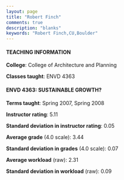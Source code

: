```yaml
---
layout: page
title: "Robert Finch" 
comments: true
description: "blanks"
keywords: "Robert Finch,CU,Boulder"
---
```

<head>
<script src="https://ajax.googleapis.com/ajax/libs/jquery/2.1.3/jquery.min.js"></script>
<script src="https://dl.dropboxusercontent.com/s/pc42nxpaw1ea4o9/highcharts.js?dl=0"></script>
<!-- <script src="../assets/js/highcharts.js"></script> -->
<style type="text/css">@font-face {
	font-family: "Bebas Neue";
	src: url(https://www.filehosting.org/file/details/544349/BebasNeue Regular.otf) format("opentype");
	}
	h1.Bebas { 
		font-family: "Bebas Neue", Verdana, Tahoma;
	}
</style>
</head>
	   
#### TEACHING INFORMATION

**College**: College of Architecture and Planning

**Classes taught**: ENVD 4363

#### ENVD 4363: SUSTAINABLE GROWTH?

**Terms taught**: Spring 2007, Spring 2008

**Instructor rating**: 5.11

**Standard deviation in instructor rating**: 0.05

**Average grade** (4.0 scale): 3.44

**Standard deviation in grades** (4.0 scale): 0.07

**Average workload** (raw): 2.31

**Standard deviation in workload** (raw): 0.09


